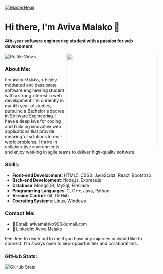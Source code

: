 
[![MasterHead](https://fedtechmagazine.com/sites/fedtechmagazine.com/files/styles/cdw_hero/public/articles/FT-github.png.jpg?itok=sEkyjhnW)](https://rishavchanda.io)

# Hi there, I'm Aviva Malako 👋
#### 4th-year software engineering student with a passion for web development
<img align="right" width="300" src="https://media1.giphy.com/media/R03zWv5p1oNSQd91EP/giphy.gif?cid=ecf05e47ik30icu1aw9epqz6qf62wvz3an9bxi54f95a7k5j&ep=v1_gifs_search&rid=giphy.gif&ct=g">

![Profile Views](https://komarev.com/ghpvc/?username=aviva997&label=Profile%20Views&color=0e75b6&style=flat)

### About Me:
I'm Aviva Malako, a highly motivated and passionate software engineering student with a strong interest in web development. I'm currently in my 4th year of studies, pursuing a Bachelor's degree in Software Engineering. I have a deep love for coding and building innovative web applications that provide meaningful solutions to real-world problems. I thrive in collaborative environments and enjoy working in agile teams to deliver high-quality software.

### Skills:
- **Front-end Development**: HTML5, CSS3, JavaScript, React, Bootstrap
- **Back-end Development**: Node.js, Express.js
- **Database**: MongoDB, MySql, Firebase
- **Programming Languages**: C, C++, Java, Python
- **Version Control**: Git, GitHub
- **Operating Systems**: Linux, Windows



### Contact Me:
- 📧 Email: avivamalako996@gmail.com
- 💼 LinkedIn: [Aviva Malako](https://www.linkedin.com/in/aviva-malako/)

Feel free to reach out to me if you have any inquiries or would like to connect. I'm always open to new opportunities and collaborations.

### GitHub Stats:
<p align="left">
  <img src="https://github-readme-stats.vercel.app/api?username=aviva997&show_icons=true&count_private=true&hide=issues&theme=radical" alt="GitHub Stats" />
</p>

